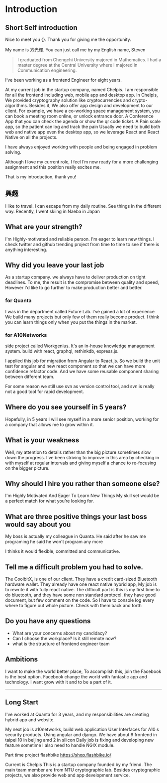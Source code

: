 # Introduction

## Short Self introduction

Nice to meet you {}. Thank you for giving me the opportunity.

My name is 方光輝. You can just call me by my English name, Steven

> I graduated from Chengchi University majored in Mathematics.
> I had a master degree at the Central University where I majored in Communication engineering.

I’ve been working as a frontend Engineer for eight years.

At my current job in the startup company, named Chelpis. I am responsible for all the frontend including web, mobile app and desktop app.
In Chelpis, We provided cryptography solution like cryptocurrencies and crypto-algorithms.
Besides it, We also offer app design and development to our client.
For example, we have a co-working space management system, you can book a meeting room online, or unlock entrance door.
A Conference App that you can check the agenda or show the qr code ticket.
A Pain scale app, so the patient can log and track the pain
Usually we need to build both web and native app even the desktop app, so we leverage React and React Native on all the projects.

I have always enjoyed working with people and being engaged in problem solving.

Although I love my current role, I feel I’m now ready for a more challenging assignment and this position really excites me.

That is my introduction, thank you!

## 興趣

I like to travel. I can escape from my daily routine. See things in the different way. Recently, I went skiing in Naeba in Japan

## What are your strength?

I'm Highly-motivated and reliable person.
I'm eager to learn new things.
I check twitter and github trending project from time to time to see if there is anything interesting.

## Why did you leave your last job

As a startup company. we always have to deliver production on tight deadlines.
To me, the result is the compromise between quality and speed,
However I'd like to go further to make production better and better.

### for Quanta

I was in the department called Future Lab.
I’ve gained a lot of experience
 We build many projects but only few of them really become product. I think you can learn things only when you put the things in the market.

### for A10Networks

side project called Workgenius. It's an in-house knowledge management system. build with react, graphql, rethinkdb, express.js.

I applied this job for migration from Angular to React.js.
So we build the unit test for angular and new react component so that we can have more confidence refactor code.
And we have some reusable component sharing between different team.

For some reason we still use svn as version control tool, and svn is really not a good tool for rapid development.


## Where do you see yourself in 5 years?

Hopefully, in 5 years I will see myself in a more senior position, working for a company that allows me to grow within it.

## What is your weakness

Well, my attention to details rather than the big picture sometimes slow down the progress. I’ve been striving to improve in this area by checking in with myself at regular intervals and giving myself a chance to re-focusing on the bigger picture.

## Why should I hire you rather than someone else?

I'm Highly Motivated And Eager To Learn New Things
My skill set would be a perfect match for what you’re looking for.

## What are three positive things your last boss would say about you

My boss is actually my colleague in Quanta.
He said after he saw me programing he said he won't program any more

I thinks it would flexible, committed and communicative.

## Tell me a difficult problem you had to solve.

The CoolbitX, is one of our client.
They have a credit card-sized Bluetooth hardware wallet.
They already have one react native hybrid app, My job is to rewrite it with fully react native.
The difficult part is this is my first time to do bluetooth, and they have some non standard protocol.
they have good document, but few comment on the code.
So I have to console log every where to figure out whole picture.
Check with them back and forth

## Do you have any questions

* What are your concerns about my candidacy?
* Can I choose the workplace? Is it still remote now?
* what is the structure of frontend engineer team

## Ambitions

I want to make the world better place, To accomplish this, join the Facebook is the best option.
Facebook change the world with fantastic app and technology. I want grow with it and to be a part of it.

---

## Long Start

I've worked at Quanta for 3 years, and my responsibilities are creating hybrid app and website.


My next job is a10networks, build web application User Interfaces for A10 s security products. Using angular and django. We have about 6 frontend in taipei 10 in beijing amd 2 in silicon
Daily job is fixing and developing new feature sometime I also need to handle NGIX module.

Part time project flashbike https://shop.flashbike.io/

Current is Chelpis
This is a startup company founded by my friend.
The main team member are from NTU cryptographic lab.
Besides cryptographic projects, we also provide web and app development service.



